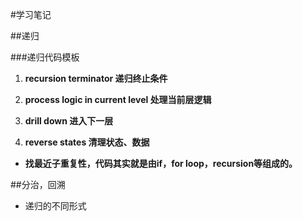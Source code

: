 #学习笔记

##递归

###递归代码模板

 1. **recursion terminator 递归终止条件**

 2.  **process logic in current level 处理当前层逻辑**

 3. **drill down 进入下一层**
 
 4. **reverse states 清理状态、数据**

 - **找最近子重复性，代码其实就是由if，for loop，recursion等组成的。**

##分治，回溯

 - 递归的不同形式